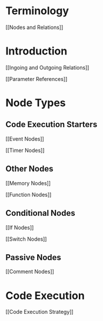 # Terminology
[[Nodes and Relations]]

# Introduction

[[Ingoing and Outgoing Relations]]

[[Parameter References]]

# Node Types
## Code Execution Starters
[[Event Nodes]]

[[Timer Nodes]]

## Other Nodes
[[Memory Nodes]]

[[Function Nodes]]

## Conditional Nodes
[[If Nodes]]

[[Switch Nodes]]

## Passive Nodes
[[Comment Nodes]]

# Code Execution
[[Code Execution Strategy]]

